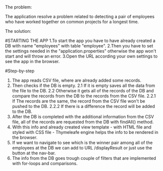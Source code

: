 The problem: 

The application resolve a problem related to detecting a pair of employees who have worked together on common projects for a longest time.

The solution:

#STARTING THE APP
1.To start the app you have to have already created a DB with name "employees" with table "employee".
2.Then you have to set the settings needed in the "application.properties" otherwise the app won't start and will throw an error.
3.Open the URL according your own settings to see the app in the browser.

#Step-by-step 
1. The app reads CSV file, where are already added some records.
2. Then checks if the DB is empty.
  2.1 If it is empty saves all the data from the file to the DB.
  2.2 Otherwise it gets all of the records of the DB and compare the records from the DB to the records from the CSV file.
    2.2.1 If The records are the same, the record from the CSV file won't be pushed to the DB.
    2.2.2 If there is a difference the record will be added to the DB.
3. After the DB is completed with the additional information from the CSV file, all of the records are requested from the DB with findAll() method.
4. With this info and already created view template - with HTML file and styled with CSS file - Thymeleafe engine helps the info to be rendered in the browser.
5. If we want to navigate to see which is the winner pair among all of the employees at the DB we can add to URL /displayResult or just use the button at the nav-bar.
6. The info from the DB goes trough couple of filters that are implemented with for-loops and comparisons.
